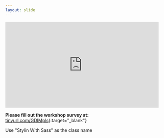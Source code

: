 ```yaml
---
layout: slide
---
```


<section>

<iframe src="https://giphy.com/embed/xUA7aN1MTCZx97V1Ic" width="480"
height="270" frameBorder="0" class="giphy-embed noprint"
allowFullScreen></iframe>


**Please fill out the workshop survey
at:** [tinyurl.com/GDIMpls](http://tinyurl.com/gdimpls){:target="_blank"}

Use "Stylin With Sass" as the class name




</section>
